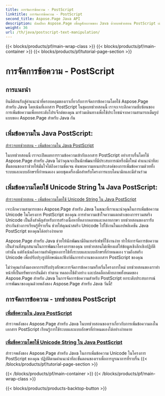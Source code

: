 ```yaml
---
title: การจัดการข้อความ - PostScript
linktitle: การจัดการข้อความ - PostScript
second_title: Aspose.Page Java API
description: ปลดล็อก Aspose.Page เพื่อดูศักยภาพของ Java ด้วยบทช่วยสอน PostScript เพิ่มข้อความ รวมถึงสตริง Unicode ได้อย่างง่ายดายเพื่อปรับปรุงโครงการของคุณ
weight: 36
url: /th/java/postscript-text-manipulation/
---
```


{{< blocks/products/pf/main-wrap-class >}}
{{< blocks/products/pf/main-container >}}
{{< blocks/products/pf/tutorial-page-section >}}

# การจัดการข้อความ - PostScript


## การแนะนำ

ยินดีต้อนรับสู่คำแนะนำที่ครอบคลุมของเราเกี่ยวกับการจัดการข้อความโดยใช้ Aspose.Page สำหรับ Java โดยเน้นที่เอกสาร PostScript ในชุดบทช่วยสอนนี้ เราจะเจาะลึกความซับซ้อนของการเพิ่มข้อความเพื่อยกระดับโปรเจ็กต์ของคุณ มาร่วมเดินทางเพื่อใช้ประโยชน์จากความสามารถเต็มรูปแบบของ Aspose.Page สำหรับ Java กัน

## เพิ่มข้อความใน Java PostScript:
[สำรวจบทช่วยสอน - เพิ่มข้อความใน Java PostScript](./add-text/)

ในบทช่วยสอนนี้ เราจะเปิดเผยการรวมข้อความเข้ากับเอกสาร PostScript อย่างราบรื่นโดยใช้ Aspose.Page สำหรับ Java ไม่ว่าคุณจะเป็นนักพัฒนาที่มีประสบการณ์หรือมือใหม่ คำแนะนำทีละขั้นตอนของเราช่วยให้มั่นใจได้ถึงความชัดเจน ค้นพบความอเนกประสงค์ของการเพิ่มข้อความด้วยทั้งระบบและแบบอักษรที่กำหนดเอง มอบชุดเครื่องมือสำหรับโครงการแบบไดนามิกและมีส่วนร่วม

## เพิ่มข้อความโดยใช้ Unicode String ใน Java PostScript:
[สำรวจบทช่วยสอน - เพิ่มข้อความโดยใช้ Unicode String ใน Java PostScript](./add-text-unicode/)

เจาะลึกความสามารถของ Aspose.Page สำหรับ Java ในขณะที่เราแนะนำคุณในการเพิ่มข้อความ Unicode ในโครงการ PostScript ของคุณ การทำความเข้าใจความแตกต่างของการรวมสตริง Unicode เป็นสิ่งสำคัญสำหรับการสร้างเนื้อหาที่หลากหลายและหลายภาษา บทช่วยสอนของเรารับประกันช่วงการเรียนรู้ที่ราบรื่น ช่วยให้คุณนำสตริง Unicode ไปใช้งานในแอปพลิเคชัน Java PostScript ของคุณได้อย่างง่ายดาย

Aspose.Page สำหรับ Java ช่วยให้นักพัฒนามีอินเทอร์เฟซที่ใช้งานง่าย ทำให้การจัดการข้อความเป็นส่วนที่สนุกสนานในการพัฒนาโครงการของคุณ บทช่วยสอนไม่เพียงแต่ให้ข้อมูลเชิงลึกเชิงปฏิบัติเท่านั้น แต่ยังเน้นถึงความสำคัญของการใช้ทั้งระบบและแบบอักษรที่กำหนดเอง รวมถึงสตริง Unicode เพื่อปรับปรุงรูปลักษณ์และฟังก์ชันการทำงานของเอกสาร PostScript ของคุณ

ไม่ว่าคุณกำลังมองหาการปรับปรุงทักษะการจัดการข้อความหรือเริ่มโครงการใหม่ บทช่วยสอนของเราทำหน้าที่เป็นทรัพยากรอันมีค่า ทำตาม ทดลองใช้ตัวอย่าง และปลดล็อกศักยภาพทั้งหมดของ Aspose.Page สำหรับ Java ในการจัดการข้อความสำหรับ PostScript ยกระดับประสบการณ์การพัฒนาของคุณด้วยพลังของ Aspose.Page สำหรับ Java วันนี้!
## การจัดการข้อความ - บทช่วยสอน PostScript
### [เพิ่มข้อความใน Java PostScript](./add-text/)
สำรวจพลังของ Aspose.Page สำหรับ Java ในบทช่วยสอนของเราเกี่ยวกับการเพิ่มข้อความลงในเอกสาร PostScript เรียนรู้การใช้ระบบและแบบอักษรที่กำหนดเองได้อย่างง่ายดาย
### [เพิ่มข้อความโดยใช้ Unicode String ใน Java PostScript](./add-text-unicode/)
สำรวจพลังของ Aspose.Page สำหรับ Java ในการเพิ่มข้อความ Unicode ในโครงการ PostScript ของคุณ ปฏิบัติตามคำแนะนำทีละขั้นตอนของเราเพื่อการบูรณาการที่ราบรื่น
{{< /blocks/products/pf/tutorial-page-section >}}

{{< /blocks/products/pf/main-container >}}
{{< /blocks/products/pf/main-wrap-class >}}

{{< blocks/products/products-backtop-button >}}
